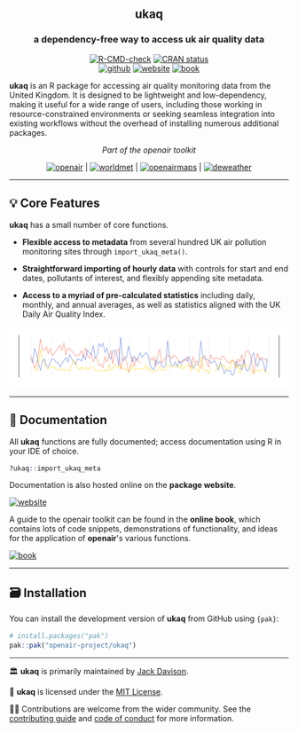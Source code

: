 
<div align="center">

<img src="" height="200"/>

## **ukaq**
### a dependency-free way to access uk air quality data

<!-- badges: start -->
[![R-CMD-check](https://github.com/openair-project/ukaq/actions/workflows/R-CMD-check.yaml/badge.svg)](https://github.com/openair-project/ukaq/actions/workflows/R-CMD-check.yaml)
[![CRAN
status](https://www.r-pkg.org/badges/version/ukaq)](https://CRAN.R-project.org/package=ukaq)
<br>
[![github](https://img.shields.io/badge/CODE-github-black?logo=github)](https://github.com/openair-project/ukaq)
[![website](https://img.shields.io/badge/DOCS-website-black)](https://openair-project.github.io/ukaq/)
[![book](https://img.shields.io/badge/DOCS-book-black)](https://openair-project.github.io/book/)
<!-- badges: end -->

</div>

**ukaq** is an R package for accessing air quality monitoring data from the United Kingdom. It is designed to be lightweight and low-dependency, making it useful for a wide range of users, including those working in resource-constrained environments or seeking seamless integration into existing workflows without the overhead of installing numerous additional packages.

<div align="center">

*Part of the openair toolkit*

[![openair](https://img.shields.io/badge/openair_core-06D6A0?style=flat-square)](https://openair-project.github.io/openair/) | 
[![worldmet](https://img.shields.io/badge/worldmet-26547C?style=flat-square)](https://openair-project.github.io/worldmet/) | 
[![openairmaps](https://img.shields.io/badge/openairmaps-FFD166?style=flat-square)](https://openair-project.github.io/openairmaps/) | 
[![deweather](https://img.shields.io/badge/deweather-EF476F?style=flat-square)](https://openair-project.github.io/deweather/)

</div>

<hr>

## 💡 Core Features

**ukaq** has a small number of core functions.

- **Flexible access to metadata** from several hundred UK air pollution monitoring sites through `import_ukaq_meta()`.

- **Straightforward importing of hourly data** with controls for start and end dates, pollutants of interest, and flexibly appending site metadata.

- **Access to a myriad of pre-calculated statistics** including daily, monthly, and annual averages, as well as statistics aligned with the UK Daily Air Quality Index.

<div align="center">
<img src="man/figures/feature-banner.png" width="800">
</div>

<hr>

## 📖 Documentation

All **ukaq** functions are fully documented; access documentation using R in your IDE of choice.

```r
?ukaq::import_ukaq_meta
```

Documentation is also hosted online on the **package website**.

[![website](https://img.shields.io/badge/website-documentation-blue)](https://openair-project.github.io/ukaq/)

A guide to the openair toolkit can be found in the **online book**, which contains lots of code snippets, demonstrations of functionality, and ideas for the application of **openair**'s various functions.

[![book](https://img.shields.io/badge/book-code_demos_and_ideas-blue)](https://openair-project.github.io/book/)

<hr>

## 🗃️ Installation

You can install the development version of **ukaq** from GitHub using `{pak}`:

``` r
# install.packages("pak")
pak::pak("openair-project/ukaq")
```

<hr>

🏛️ **ukaq** is primarily maintained by [Jack Davison](https://github.com/jack-davison).

📃 **ukaq** is licensed under the [MIT License](https://openair-project.github.io/ukaq/LICENSE.html).

🧑‍💻 Contributions are welcome from the wider community. See the [contributing guide](https://openair-project.github.io/ukaq/CONTRIBUTING.html) and [code of conduct](https://openair-project.github.io/ukaq/CODE_OF_CONDUCT.html) for more information.
